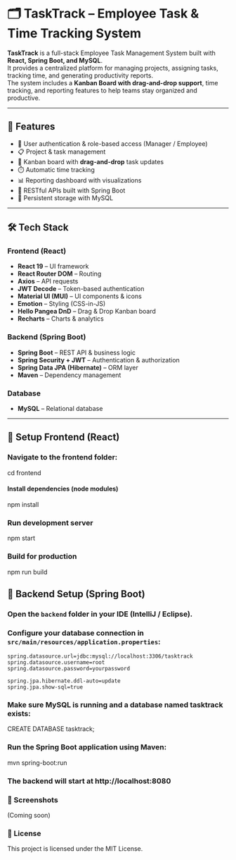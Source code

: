 # 🗂️ TaskTrack – Employee Task & Time Tracking System

**TaskTrack** is a full-stack Employee Task Management System built with **React, Spring Boot, and MySQL**.  
It provides a centralized platform for managing projects, assigning tasks, tracking time, and generating productivity reports.  
The system includes a **Kanban Board with drag-and-drop support**, time tracking, and reporting features to help teams stay organized and productive.  

---

## 🚀 Features

- 🔐 User authentication & role-based access (Manager / Employee)  
- 📋 Project & task management  
- 📌 Kanban board with **drag-and-drop** task updates  
- ⏱️ Automatic time tracking  
- 📊 Reporting dashboard with visualizations  
- 📨 RESTful APIs built with Spring Boot  
- 💾 Persistent storage with MySQL  

---

## 🛠 Tech Stack

### Frontend (React)
- **React 19** – UI framework  
- **React Router DOM** – Routing  
- **Axios** – API requests  
- **JWT Decode** – Token-based authentication  
- **Material UI (MUI)** – UI components & icons  
- **Emotion** – Styling (CSS-in-JS)  
- **Hello Pangea DnD** – Drag & Drop Kanban board  
- **Recharts** – Charts & analytics  


### Backend (Spring Boot)
- **Spring Boot** – REST API & business logic  
- **Spring Security + JWT** – Authentication & authorization  
- **Spring Data JPA (Hibernate)** – ORM layer  
- **Maven** – Dependency management  

### Database
- **MySQL** – Relational database
  
---

## 🔧 Setup Frontend (React)

### Navigate to the frontend folder:
cd frontend

#### Install dependencies (node modules)
npm install

### Run development server
npm start  

### Build for production
npm run build  

## 🔧 Backend Setup (Spring Boot)

### Open the `backend` folder in your IDE (IntelliJ / Eclipse).  
### Configure your database connection in `src/main/resources/application.properties`:  

   ```properties
   spring.datasource.url=jdbc:mysql://localhost:3306/tasktrack
   spring.datasource.username=root
   spring.datasource.password=yourpassword

   spring.jpa.hibernate.ddl-auto=update
   spring.jpa.show-sql=true
```
### Make sure MySQL is running and a database named tasktrack exists:
CREATE DATABASE tasktrack;
### Run the Spring Boot application using Maven:
mvn spring-boot:run
### The backend will start at http://localhost:8080

### 📸 Screenshots
 (Coming soon)
### 📜 License

This project is licensed under the MIT License.
